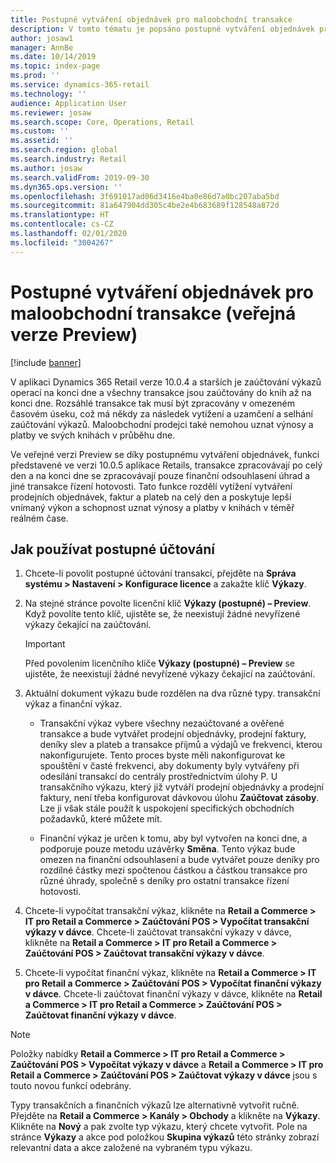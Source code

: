 ```yaml
---
title: Postupné vytváření objednávek pro maloobchodní transakce
description: V tomto tématu je popsáno postupné vytváření objednávek pro maloobchodní transakce v Microsoft Dynamics 365 Commerce.
author: josaw1
manager: AnnBe
ms.date: 10/14/2019
ms.topic: index-page
ms.prod: ''
ms.service: dynamics-365-retail
ms.technology: ''
audience: Application User
ms.reviewer: josaw
ms.search.scope: Core, Operations, Retail
ms.custom: ''
ms.assetid: ''
ms.search.region: global
ms.search.industry: Retail
ms.author: josaw
ms.search.validFrom: 2019-09-30
ms.dyn365.ops.version: ''
ms.openlocfilehash: 3f691017ad06d3416e4ba0e86d7a0bc207aba5bd
ms.sourcegitcommit: 81a647904dd305c4be2e4b683689f128548a872d
ms.translationtype: HT
ms.contentlocale: cs-CZ
ms.lasthandoff: 02/01/2020
ms.locfileid: "3004267"
---
```

# <a name="trickle-feed-based-order-creation-for-retail-store-transactions-public-preview"></a>Postupné vytváření objednávek pro maloobchodní transakce (veřejná verze Preview)

[!include [banner](includes/banner.md)]



V aplikaci Dynamics 365 Retail verze 10.0.4 a starších je zaúčtování výkazů operací na konci dne a všechny transakce jsou zaúčtovány do knih až na konci dne. Rozsáhlé transakce tak musí být zpracovány v omezeném časovém úseku, což má někdy za následek vytížení a uzamčení a selhání zaúčtování výkazů. Maloobchodní prodejci také nemohou uznat výnosy a platby ve svých knihách v průběhu dne.

Ve veřejné verzi Preview se díky postupnému vytváření objednávek, funkci představené ve verzi 10.0.5 aplikace Retails, transakce zpracovávají po celý den a na konci dne se zpracovávají pouze finanční odsouhlasení úhrad a jiné transakce řízení hotovosti. Tato funkce rozdělí vytížení vytváření prodejních objednávek, faktur a plateb na celý den a poskytuje lepší vnímaný výkon a schopnost uznat výnosy a platby v knihách v téměř reálném čase. 


## <a name="how-to-use-trickle-feed-based-posting"></a>Jak používat postupné účtování
  
1. Chcete-li povolit postupné účtování transakcí, přejděte na **Správa systému > Nastavení > Konfigurace licence** a zakažte klíč **Výkazy**.

2. Na stejné stránce povolte licenční klíč **Výkazy (postupné) – Preview**. Když povolíte tento klíč, ujistěte se, že neexistují žádné nevyřízené výkazy čekající na zaúčtování. 

    > [!Important]
    > Před povolením licenčního klíče **Výkazy (postupné) – Preview** se ujistěte, že neexistují žádné nevyřízené výkazy čekající na zaúčtování.

3. Aktuální dokument výkazu bude rozdělen na dva různé typy. transakční výkaz a finanční výkaz.

      - Transakční výkaz vybere všechny nezaúčtované a ověřené transakce a bude vytvářet prodejní objednávky, prodejní faktury, deníky slev a plateb a transakce příjmů a výdajů ve frekvenci, kterou nakonfigurujete. Tento proces byste měli nakonfigurovat ke spouštění v časté frekvenci, aby dokumenty byly vytvářeny při odesílání transakcí do centrály prostřednictvím úlohy P. U transakčního výkazu, který již vytváří prodejní objednávky a prodejní faktury, není třeba konfigurovat dávkovou úlohu **Zaúčtovat zásoby**. Lze ji však stále použít k uspokojení specifických obchodních požadavků, které můžete mít.  
      
     - Finanční výkaz je určen k tomu, aby byl vytvořen na konci dne, a podporuje pouze metodu uzávěrky **Směna**. Tento výkaz bude omezen na finanční odsouhlasení a bude vytvářet pouze deníky pro rozdílné částky mezi spočtenou částkou a částkou transakce pro různé úhrady, společně s deníky pro ostatní transakce řízení hotovosti.   

4. Chcete-li vypočítat transakční výkaz, klikněte na **Retail a Commerce > IT pro Retail a Commerce > Zaúčtování POS > Vypočítat transakční výkazy v dávce**. Chcete-li zaúčtovat transakční výkazy v dávce, klikněte na **Retail a Commerce > IT pro Retail a Commerce > Zaúčtování POS > Zaúčtovat transakční výkazy v dávce**.

5. Chcete-li vypočítat finanční výkaz, klikněte na **Retail a Commerce > IT pro Retail a Commerce > Zaúčtování POS > Vypočítat finanční výkazy v dávce**. Chcete-li zaúčtovat finanční výkazy v dávce, klikněte na **Retail a Commerce > IT pro Retail a Commerce > Zaúčtování POS > Zaúčtovat finanční výkazy v dávce**.

> [!NOTE]
> Položky nabídky **Retail a Commerce > IT pro Retail a Commerce > Zaúčtování POS > Vypočítat výkazy v dávce** a **Retail a Commerce > IT pro Retail a Commerce > Zaúčtování POS > Zaúčtovat výkazy v dávce** jsou s touto novou funkcí odebrány.

Typy transakčních a finančních výkazů lze alternativně vytvořit ručně. Přejděte na **Retail a Commerce > Kanály > Obchody** a klikněte na **Výkazy**. Klikněte na **Nový** a pak zvolte typ výkazu, který chcete vytvořit. Pole na stránce **Výkazy** a akce pod položkou **Skupina výkazů** této stránky zobrazí relevantní data a akce založené na vybraném typu výkazu.
